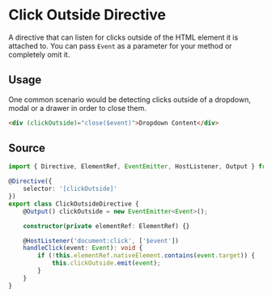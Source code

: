 # Click Outside Directive

A directive that can listen for clicks outside of the HTML element it is attached to.
You can pass `Event` as a parameter for your method or completely omit it.

## Usage

One common scenario would be detecting clicks outside of a dropdown, modal or a drawer in order to close them.

<ngs-code-block-with-header>

```html
<div (clickOutside)="close($event)">Dropdown Content</div>
```

</ngs-code-block-with-header>

## Source

<ngs-code-block-with-header file-name="click-outside.directive.ts">

```typescript
import { Directive, ElementRef, EventEmitter, HostListener, Output } from '@angular/core';

@Directive({
    selector: '[clickOutside]'
})
export class ClickOutsideDirective {
    @Output() clickOutside = new EventEmitter<Event>();

    constructor(private elementRef: ElementRef) {}

    @HostListener('document:click', ['$event'])
    handleClick(event: Event): void {
        if (!this.elementRef.nativeElement.contains(event.target)) {
            this.clickOutside.emit(event);
        }
    }
}
```

</ngs-code-block-with-header>
